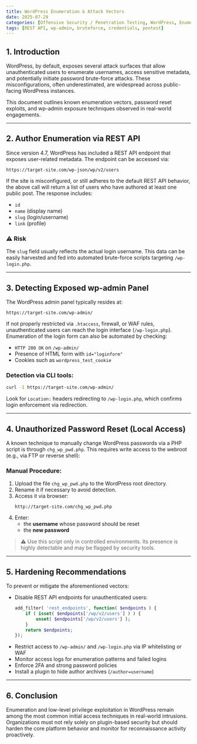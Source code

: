 ```yaml
---
title: WordPress Enumeration & Attack Vectors
date: 2025-07-29
categories: [Offensive Security / Penetration Testing, WordPress, Enumeration,Offensive Security]
tags: [REST API, wp-admin, bruteforce, credentials, pentest]
---
```


## 1. Introduction

WordPress, by default, exposes several attack surfaces that allow unauthenticated users to enumerate usernames, access sensitive metadata, and potentially initiate password brute-force attacks. These misconfigurations, often underestimated, are widespread across public-facing WordPress instances.

This document outlines known enumeration vectors, password reset exploits, and wp-admin exposure techniques observed in real-world engagements.

---

## 2. Author Enumeration via REST API

Since version 4.7, WordPress has included a REST API endpoint that exposes user-related metadata. The endpoint can be accessed via:

```
https://target-site.com/wp-json/wp/v2/users
```

If the site is misconfigured, or still adheres to the default REST API behavior, the above call will return a list of users who have authored at least one public post. The response includes:

- `id`
- `name` (display name)
- `slug` (login/username)
- `link` (profile)

### ⚠️ Risk

The `slug` field usually reflects the actual login username. This data can be easily harvested and fed into automated brute-force scripts targeting `/wp-login.php`.

---

## 3. Detecting Exposed wp-admin Panel

The WordPress admin panel typically resides at:

```
https://target-site.com/wp-admin/
```

If not properly restricted via `.htaccess`, firewall, or WAF rules, unauthenticated users can reach the login interface (`/wp-login.php`). Enumeration of the login form can also be automated by checking:

- `HTTP 200 OK` on `/wp-admin/`
- Presence of HTML form with `id="loginform"`
- Cookies such as `wordpress_test_cookie`

### Detection via CLI tools:

```bash
curl -I https://target-site.com/wp-admin/
```

Look for `Location:` headers redirecting to `/wp-login.php`, which confirms login enforcement via redirection.

---

## 4. Unauthorized Password Reset (Local Access)

A known technique to manually change WordPress passwords via a PHP script is through `chg_wp_pwd.php`. This requires write access to the webroot (e.g., via FTP or reverse shell):

### Manual Procedure:

1. Upload the file `chg_wp_pwd.php` to the WordPress root directory.
2. Rename it if necessary to avoid detection.
3. Access it via browser:
   ```
   http://target-site.com/chg_wp_pwd.php
   ```
4. Enter:
   - the **username** whose password should be reset
   - the **new password**

> ⚠️ Use this script only in controlled environments. Its presence is highly detectable and may be flagged by security tools.

---

## 5. Hardening Recommendations

To prevent or mitigate the aforementioned vectors:

- Disable REST API endpoints for unauthenticated users:
  ```php
  add_filter( 'rest_endpoints', function( $endpoints ) {
      if ( isset( $endpoints['/wp/v2/users'] ) ) {
          unset( $endpoints['/wp/v2/users'] );
      }
      return $endpoints;
  });
  ```
- Restrict access to `/wp-admin/` and `/wp-login.php` via IP whitelisting or WAF
- Monitor access logs for enumeration patterns and failed logins
- Enforce 2FA and strong password policies
- Install a plugin to hide author archives (`/author=username`)

---

## 6. Conclusion

Enumeration and low-level privilege exploitation in WordPress remain among the most common initial access techniques in real-world intrusions. Organizations must not rely solely on plugin-based security but should harden the core platform behavior and monitor for reconnaissance activity proactively.
